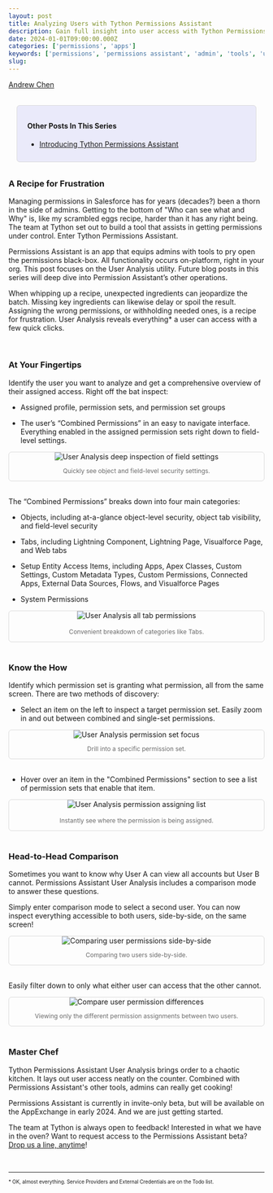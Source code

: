 ```yaml
---
layout: post
title: Analyzing Users with Tython Permissions Assistant
description: Gain full insight into user access with Tython Permissions Assistant User Analysis.
date: 2024-01-01T09:00:00.000Z
categories: ['permissions', 'apps']
keywords: ['permissions', 'permissions assistant', 'admin', 'tools', 'user analysis']
slug: 
---
```


[Andrew Chen](https://www.linkedin.com/in/ndrewr/)

<div style="padding: 0.75rem 1.25rem; background-color: #eaeafa;  border: 1px solid #dadada; border-radius: 6px; margin: 2rem 1rem;">
    <h4>Other Posts In This Series</h4>
    <ul>
        <li>
            <a target="_blank" href="https://tython.co/permissions/apps/2023/11/28/introducing-tython-permissions-assistant.html">
                Introducing Tython Permissions Assistant
            </a>
        </li>
    </ul>
</div>

### A Recipe for Frustration

Managing permissions in Salesforce has for years (decades?) been a thorn in the side of admins. Getting to the bottom of "Who can see what and Why" is, like my scrambled eggs recipe, harder than it has any right being. The team at Tython set out to build a tool that assists in getting permissions under control. Enter Tython Permissions Assistant.

Permissions Assistant is an app that equips admins with tools to pry open the permissions black-box. All functionality occurs on-platform, right in your org. This post focuses on the User Analysis utility. Future blog posts in this series will deep dive into Permission Assistant’s other operations.

When whipping up a recipe, unexpected ingredients can jeopardize the batch. Missing key ingredients can likewise delay or spoil the result. Assigning the wrong permissions, or withholding needed ones, is a recipe for frustration. User Analysis reveals everything* a user can access with a few quick clicks.

<br/>

### At Your Fingertips

Identify the user you want to analyze and get a comprehensive overview of their assigned access. Right off the bat inspect:

- Assigned profile, permission sets, and permission set groups

- The user’s “Combined Permissions” in an easy to navigate interface. Everything enabled in the assigned permission sets right down to field-level settings.

<div style="text-align: center; border: 1px solid #dadada; border-radius: 6px;">
    <img src="/images/2023-12-29-pa-user-analysis-combined-perms-fls.png" alt="User Analysis deep inspection of field settings" title="User Analysis screenshot F.L.S." style="max-width:700px;"/>
    <p style="color: #6a6a6a; font-size: .75rem;">Quickly see object and field-level security settings.</p>
</div>
<br/>

The “Combined Permissions” breaks down into four main categories:

- Objects, including at-a-glance object-level security, object tab visibility, and field-level security

- Tabs, including Lightning Component, Lightning Page, Visualforce Page, and Web tabs

- Setup Entity Access Items, including Apps, Apex Classes, Custom Settings, Custom Metadata Types, Custom Permissions, Connected Apps, External Data Sources, Flows, and Visualforce Pages

- System Permissions

<div style="text-align: center; border: 1px solid #dadada; border-radius: 6px;">
    <img src="/images/2023-12-29-pa-user-analysis-combined-perms-tabs.png" alt="User Analysis all tab permissions" title="User Analysis all tab permissions" style="max-width:700px;"/>
    <p style="color: #6a6a6a; font-size: .75rem; margin-top: 1rem;">Convenient breakdown of categories like Tabs.</p>
</div>
<br/>

### Know the How

Identify which permission set is granting what permission, all from the same screen. There are two methods of discovery:

- Select an item on the left to inspect a target permission set. Easily zoom in and out between combined and single-set permissions.

<div style="text-align: center; border: 1px solid #dadada; border-radius: 6px;">
    <img src="/images/2023-12-29-pa-user-analysis-select-perm-set.png" alt="User Analysis permission set focus" title="User Analysis drill into target permission set" style="max-width:700px;"/>
    <p style="color: #6a6a6a; font-size: .75rem;">Drill into a specific permission set.</p>
</div>
<br/>

- Hover over an item in the "Combined Permissions" section to see a list of permission sets that enable that item.

<div style="text-align: center; border: 1px solid #dadada; border-radius: 6px;">
    <img src="/images/2023-12-29-pa-user-analysis-perm-access-list.png" alt="User Analysis permission assigning list" title="User Analysis permissoin assignment list" style="max-width:700px;"/>
    <p style="color: #6a6a6a; font-size: .75rem; margin-top: 1rem;">Instantly see where the permission is being assigned.</p>
</div>
<br/>

### Head-to-Head Comparison

Sometimes you want to know why User A can view all accounts but User B cannot. Permissions Assistant User Analysis includes a comparison mode to answer these questions.

Simply enter comparison mode to select a second user. You can now inspect everything accessible to both users, side-by-side, on the same screen!

<div style="text-align: center; border: 1px solid #dadada; border-radius: 6px;">
    <img src="/images/2023-12-29-pa-user-analysis-compare-users.png" alt="Comparing user permissions side-by-side" title="Comparing users, all permissions" style="max-width:700px;"/>
    <p style="color: #6a6a6a; font-size: .75rem;">Comparing two users side-by-side.</p>
</div>
<br/>

Easily filter down to only what either user can access that the other cannot.

<div style="text-align: center; border: 1px solid #dadada; border-radius: 6px;">
    <img src="/images/2023-12-29-pa-user-analysis-compare-user-diffs.png" alt="Compare user permission differences" title="Comparing user permission differences" style="max-width:700px;"/>
    <p style="color: #6a6a6a; font-size: .75rem;">Viewing only the different permission assignments between two users.</p>
</div>
<br/>

### Master Chef

Tython Permissions Assistant User Analysis brings order to a chaotic kitchen. It lays out user access neatly on the counter. Combined with Permissions Assistant's other tools, admins can really get cooking!

Permissions Assistant is currently in invite-only beta, but will be available on the AppExchange in early 2024. And we are just getting started.

The team at Tython is always open to feedback! Interested in what we have in the oven? Want to request access to the Permissions Assistant beta?  [Drop us a line, anytime](mailto:support@tython.co?subject=Permissions%20Assistant%20Demo)!

<br/>

---

<sup><sub>* OK, almost everything. Service Providers and External Credentials are on the Todo list.</sub></sup>